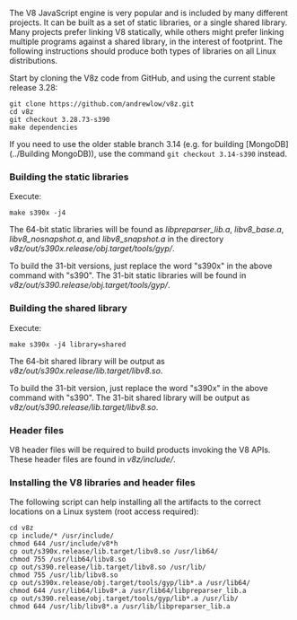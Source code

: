The V8 JavaScript engine is very popular and is included by many different projects. It can be built as a set of static libraries, or a single shared library. Many projects prefer linking V8 statically, while others might prefer linking multiple programs against a shared library, in the interest of footprint. The following instructions should produce both types of libraries on all Linux distributions.

Start by cloning the V8z code from GitHub, and using the current stable release 3.28:

    git clone https://github.com/andrewlow/v8z.git
    cd v8z
    git checkout 3.28.73-s390
    make dependencies

If you need to use the older stable branch 3.14 (e.g. for building [MongoDB](../Building MongoDB)), use the command `git checkout 3.14-s390` instead.

### Building the static libraries

Execute:

    make s390x -j4

The 64-bit static libraries will be found as _libpreparser_lib.a_, _libv8_base.a_, _libv8_nosnapshot.a_, and _libv8_snapshot.a_ in the directory _v8z/out/s390x.release/obj.target/tools/gyp/_.

To build the 31-bit versions, just replace the word "s390x" in the above command with "s390". The 31-bit static libraries will be found in _v8z/out/s390.release/obj.target/tools/gyp/_.

### Building the shared library

Execute:

    make s390x -j4 library=shared

The 64-bit shared library will be output as _v8z/out/s390x.release/lib.target/libv8.so_.

To build the 31-bit version, just replace the word "s390x" in the above command with "s390". The 31-bit shared library will be output as _v8z/out/s390.release/lib.target/libv8.so_.

### Header files

V8 header files will be required to build products invoking the V8 APIs. These header files are found in _v8z/include/_.

### Installing the V8 libraries and header files

The following script can help installing all the artifacts to the correct locations on a Linux system (root access required):

    cd v8z
    cp include/* /usr/include/
    chmod 644 /usr/include/v8*h
    cp out/s390x.release/lib.target/libv8.so /usr/lib64/
    chmod 755 /usr/lib64/libv8.so
    cp out/s390.release/lib.target/libv8.so /usr/lib/
    chmod 755 /usr/lib/libv8.so
    cp out/s390x.release/obj.target/tools/gyp/lib*.a /usr/lib64/
    chmod 644 /usr/lib64/libv8*.a /usr/lib64/libpreparser_lib.a
    cp out/s390.release/obj.target/tools/gyp/lib*.a /usr/lib/
    chmod 644 /usr/lib/libv8*.a /usr/lib/libpreparser_lib.a

